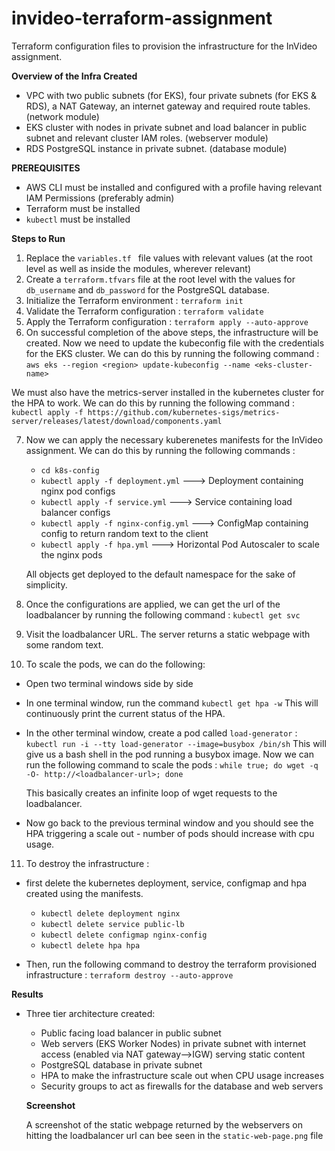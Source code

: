 # invideo-terraform-assignment

Terraform configuration files to provision the infrastructure for the InVideo assignment.

**Overview of the Infra Created**

- VPC with two public subnets (for EKS), four private subnets (for EKS & RDS), a NAT Gateway, an internet gateway and required route tables. (network module)
- EKS cluster with nodes in private subnet and load balancer in public subnet and relevant cluster IAM roles. (webserver module)
- RDS PostgreSQL instance in private subnet. (database module)

**PREREQUISITES**

- AWS CLI must be installed and configured with a profile having relevant IAM Permissions (preferably admin)
- Terraform must be installed
- `kubectl` must be installed

**Steps to Run**

1. Replace the `variables.tf ` file values with relevant values (at the root level as well as inside the modules, wherever relevant)
2. Create a `terraform.tfvars` file at the root level with the values for `db_username` and `db_password` for the PostgreSQL database.
3. Initialize the Terraform environment :
   `terraform init`
4. Validate the Terraform configuration :
   `terraform validate`
5. Apply the Terraform configuration :
   `terraform apply --auto-approve`
6. On successful completion of the above steps, the infrastructure will be created. Now we need to update the kubeconfig file with the credentials for the EKS cluster. We can do this by running the following command :
   `aws eks --region <region> update-kubeconfig --name <eks-cluster-name>`

We must also have the metrics-server installed in the kubernetes cluster for the HPA to work. We can do this by running the following command :
`kubectl apply -f https://github.com/kubernetes-sigs/metrics-server/releases/latest/download/components.yaml`

7. Now we can apply the necessary kuberenetes manifests for the InVideo assignment. We can do this by running the following commands :

   - `cd k8s-config`
   - `kubectl apply -f deployment.yml` ---> Deployment containing nginx pod configs
   - `kubectl apply -f service.yml` ---> Service containing load balancer configs
   - `kubectl apply -f nginx-config.yml` ---> ConfigMap containing config to return random text to the client
   - `kubectl apply -f hpa.yml` ---> Horizontal Pod Autoscaler to scale the nginx pods

   All objects get deployed to the default namespace for the sake of simplicity.

8. Once the configurations are applied, we can get the url of the loadbalancer by running the following command :
   `kubectl get svc`

9. Visit the loadbalancer URL. The server returns a static webpage with some random text.

10. To scale the pods, we can do the following:

- Open two terminal windows side by side
- In one terminal window, run the command
  `kubectl get hpa -w`
  This will continuously print the current status of the HPA.
- In the other terminal window, create a pod called `load-generator` :
  `kubectl run -i --tty load-generator --image=busybox /bin/sh`
  This will give us a bash shell in the pod running a busybox image. Now we can run the following command to scale the pods :
  `while true; do wget -q -O- http://<loadbalancer-url>; done`

  This basically creates an infinite loop of wget requests to the loadbalancer.

- Now go back to the previous terminal window and you should see the HPA triggering a scale out - number of pods should increase with cpu usage.

11. To destroy the infrastructure :

- first delete the kubernetes deployment, service, configmap and hpa created using the manifests.

  - `kubectl delete deployment nginx`
  - `kubectl delete service public-lb`
  - `kubectl delete configmap nginx-config`
  - `kubectl delete hpa hpa`

- Then, run the following command to destroy the terraform provisioned infrastructure :
  `terraform destroy --auto-approve`

**Results**

- Three tier architecture created:

  - Public facing load balancer in public subnet
  - Web servers (EKS Worker Nodes) in private subnet with internet access (enabled via NAT gateway-->IGW) serving static content
  - PostgreSQL database in private subnet
  - HPA to make the infrastructure scale out when CPU usage increases
  - Security groups to act as firewalls for the database and web servers

  **Screenshot**

  A screenshot of the static webpage returned by the webservers on hitting the loadbalancer url can bee seen in the `static-web-page.png` file
